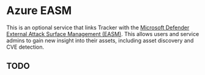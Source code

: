 # Azure EASM

This is an optional service that links Tracker with the [Microsoft Defender External Attack Surface Management (EASM)](https://learn.microsoft.com/en-us/azure/external-attack-surface-management/). This allows users and service admins to gain new insight into their assets, including asset discovery and CVE detection.

## TODO

